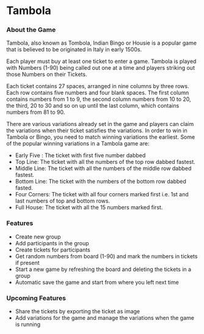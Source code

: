 # Tambola

### About the Game
Tambola, also known as Tombola, Indian Bingo or Housie is a popular game that is believed to be originated in Italy in early 1500s.

Each player must buy at least one ticket to enter a game. Tambola is played with Numbers (1-90) being called out one at a time and players striking out those Numbers on their Tickets.

Each ticket contains 27 spaces, arranged in nine columns by three rows. Each row contains five numbers and four blank spaces.
The first column contains numbers from 1 to 9, the second column numbers from 10 to 20, the third, 20 to 30 and so on up until the last column, which contains numbers from 81 to 90.

There are various variations already set in the game and players can claim the variations when their ticket satisfies the variations.
In order to win in Tambola or Bingo, you need to match winning variations the earliest. Some of the popular winning variations in a Tambola game are:

- Early Five : The ticket with first five number dabbed
- Top Line: The ticket with all the numbers of the top row dabbed fastest.
- Middle Line: The ticket with all the numbers of the middle row dabbed fastest.
- Bottom Line: The ticket with the numbers of the bottom row dabbed fasted.
- Four Corners: The ticket with all four corners marked first i.e. 1st and last numbers of top and bottom rows.
- Full House: The ticket with all the 15 numbers marked first.

### Features
- Create new group
- Add participants in the group
- Create tickets for participants
- Get random numbers from board (1-90) and mark the numbers in tickets if present
- Start a new game by refreshing the board and deleting the tickets in a group
- Automatic save the game and start from where you left next time

### Upcoming Features
- Share the tickets by exporting the ticket as image
- Add variations for the game and manage the variations when the game is running

